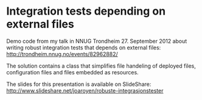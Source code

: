 Integration tests depending on external files
=============================================

Demo code from my talk in NNUG Trondheim 27. September 2012 about writing robust integration tests that depends on external files: http://trondheim.nnug.no/events/82962882/

The solution contains a class that simplifies file handeling of deployed files, configuration files and files embedded as resources. 

The slides for this presentation is available on SlideShare: http://www.slideshare.net/joaroyen/robuste-integrasjonstester
